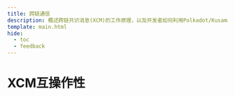 ```yaml
---
title: 跨链通信
description: 概述跨链共识消息(XCM)的工作原理，以及开发者如何利用Polkadot/Kusama XCM将资产转移到 Moonbeam，或从Moonbeam转移出资产。
template: main.html
hide:
  - toc
  - feedback
---
```


<h1 class='subsection-title'>XCM互操作性</h1>
<div class='subsection-wrapper'></div>